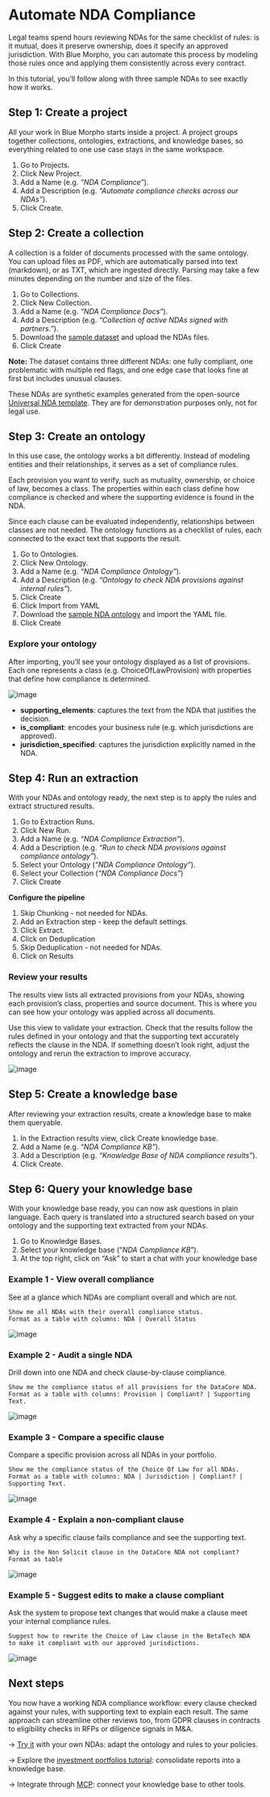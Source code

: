 # Automate NDA Compliance

Legal teams spend hours reviewing NDAs for the same checklist of rules: is it mutual, does it preserve ownership, does it specify an approved jurisdiction. With Blue Morpho, you can automate this process by modeling those rules once and applying them consistently across every contract.

In this tutorial, you’ll follow along with three sample NDAs to see exactly how it works.

## **Step 1: Create a project**

All your work in Blue Morpho starts inside a project. A project groups together collections, ontologies, extractions, and knowledge bases, so everything related to one use case stays in the same workspace.

1. Go to Projects.  
2. Click New Project.  
3. Add a Name (e.g. *“NDA Compliance”*). 
4. Add a Description (e.g. *“Automate compliance checks across our NDAs”*).
5. Click Create.

## **Step 2: Create a collection**

A collection is a folder of documents processed with the same ontology. You can upload files as PDF, which are automatically parsed into text (markdown), or as TXT, which are ingested directly. Parsing may take a few minutes depending on the number and size of the files.

1. Go to Collections.  
2. Click New Collection.  
3. Add a Name (e.g. *“NDA Compliance Docs”*).
4. Add a Description (e.g. *“Collection of active NDAs signed with partners.”*).  
4. Download the [sample dataset](https://github.com/getbluemorpho/blue-morpho/blob/main/docs/assets/tutorial-nda-compliance/tutorial-nda-documents.zip) and upload the NDAs files. 
5. Click Create

**Note:** The dataset contains three different NDAs: one fully compliant, one problematic with multiple red flags, and one edge case that looks fine at first but includes unusual clauses.

These NDAs are synthetic examples generated from the open-source [Universal NDA template](https://github.com/bitmovin/unda). They are for demonstration purposes only, not for legal use.

## 

## **Step 3: Create an ontology**

In this use case, the ontology works a bit differently. Instead of modeling entities and their relationships, it serves as a set of compliance rules.

Each provision you want to verify, such as mutuality, ownership, or choice of law, becomes a class. The properties within each class define how compliance is checked and where the supporting evidence is found in the NDA.

Since each clause can be evaluated independently, relationships between classes are not needed. The ontology functions as a checklist of rules, each connected to the exact text that supports the result.

1. Go to Ontologies.  
2. Click New Ontology.  
3. Add a Name (e.g. *“NDA Compliance Ontology”*). 
4. Add a Description (e.g. *“Ontology to check NDA provisions against internal rules”*).  
5. Click Create
6. Click Import from YAML
7. Download the [sample NDA ontology](https://github.com/getbluemorpho/blue-morpho/blob/main/docs/assets/tutorial-nda-compliance/tutorial-nda-ontology.yaml) and import the YAML file. 
8. Click Create


### **Explore your ontology**

After importing, you’ll see your ontology displayed as a list of provisions. Each one represents a class (e.g. ChoiceOfLawProvision) with properties that define how compliance is determined.

![image](../assets/tutorial-nda-compliance/images/choiceoflaw.png)

* **supporting\_elements**: captures the text from the NDA that justifies the decision.  
* **is\_compliant**: encodes your business rule (e.g. which jurisdictions are approved).  
* **jurisdiction\_specified**: captures the jurisdiction explicitly named in the NDA.

## **Step 4: Run an extraction**

With your NDAs and ontology ready, the next step is to apply the rules and extract structured results.

1. Go to Extraction Runs.  
2. Click New Run.  
3. Add a Name (e.g. *“NDA Compliance Extraction”*).
4. Add a Description (e.g. *“Run to check NDA provisions against compliance ontology”*).  
5. Select your Ontology (*“NDA Compliance Ontology”*).
6. Select your Collection (*“NDA Compliance Docs”*)  
6. Click Create  

**Configure the pipeline**

1. Skip Chunking - not needed for NDAs.  
2. Add an Extraction step - keep the default settings. 
3. Click Extract.  
4. Click on Deduplication
5. Skip Deduplication - not needed for NDAs.  
5. Click on Results 

### **Review your results**

The results view lists all extracted provisions from your NDAs, showing each provision’s class, properties and source document. This is where you can see how your ontology was applied across all documents.

Use this view to validate your extraction. Check that the results follow the rules defined in your ontology and that the supporting text accurately reflects the clause in the NDA. If something doesn’t look right, adjust the ontology and rerun the extraction to improve accuracy.

![image](../assets/tutorial-nda-compliance/images/extractionresults.png)

## **Step 5: Create a knowledge base**

After reviewing your extraction results, create a knowledge base to make them queryable.

1. In the Extraction results view, click Create knowledge base.  
2. Add a Name (e.g. *“NDA Compliance KB”*).
3. Add a Description (e.g. *“Knowledge Base of NDA compliance results”*).  
3. Click Create.

## **Step 6: Query your knowledge base**

With your knowledge base ready, you can now ask questions in plain language. Each query is translated into a structured search based on your ontology and the supporting text extracted from your NDAs.

1. Go to Knowledge Bases.  
2. Select your knowledge base (“*NDA Compliance KB*”).   
3. At the top right, click on “Ask” to start a chat with your knowledge base

### **Example 1 \- View overall compliance**

See at a glance which NDAs are compliant overall and which are not.

```
Show me all NDAs with their overall compliance status. 
Format as a table with columns: NDA | Overall Status
```

![image](../assets/tutorial-nda-compliance/images/example1.png)

### **Example 2 \- Audit a single NDA**

Drill down into one NDA and check clause-by-clause compliance.

```
Show me the compliance status of all provisions for the DataCore NDA. 
Format as a table with columns: Provision | Compliant? | Supporting Text.
```

![image](../assets/tutorial-nda-compliance/images/example2.png)

### **Example 3 \- Compare a specific clause**

Compare a specific provision across all NDAs in your portfolio.

```
Show me the compliance status of the Choice Of Law for all NDAs.
Format as a table with columns: NDA | Jurisdiction | Compliant? | Supporting Text.
```

![image](../assets/tutorial-nda-compliance/images/example3.png)

### **Example 4 \- Explain a non-compliant clause**  
Ask why a specific clause fails compliance and see the supporting text.

```
Why is the Non Solicit clause in the DataCore NDA not compliant? 
Format as table
```

![image](../assets/tutorial-nda-compliance/images/example4.png)

### **Example 5 \- Suggest edits to make a clause compliant**  
Ask the system to propose text changes that would make a clause meet your internal compliance rules.

```
Suggest how to rewrite the Choice of Law clause in the BetaTech NDA 
to make it compliant with our approved jurisdictions.
```

![image](../assets/tutorial-nda-compliance/images/example5.png)

## Next steps

You now have a working NDA compliance workflow: every clause checked against your rules, with supporting text to explain each result. The same approach can streamline other reviews too, from GDPR clauses in contracts to eligibility checks in RFPs or diligence signals in M&A.

→ [Try it](https://app.getbluemorpho.com/) with your own NDAs: adapt the ontology and rules to your policies.

→ Explore the [investment portfolios tutorial](../consolidate%20investment%20portfolios/): consolidate reports into a knowledge base.

→ Integrate through [MCP](../../product/core%20concepts/5.%20setup%20blue%20morpho%20mcp/): connect your knowledge base to other tools.

